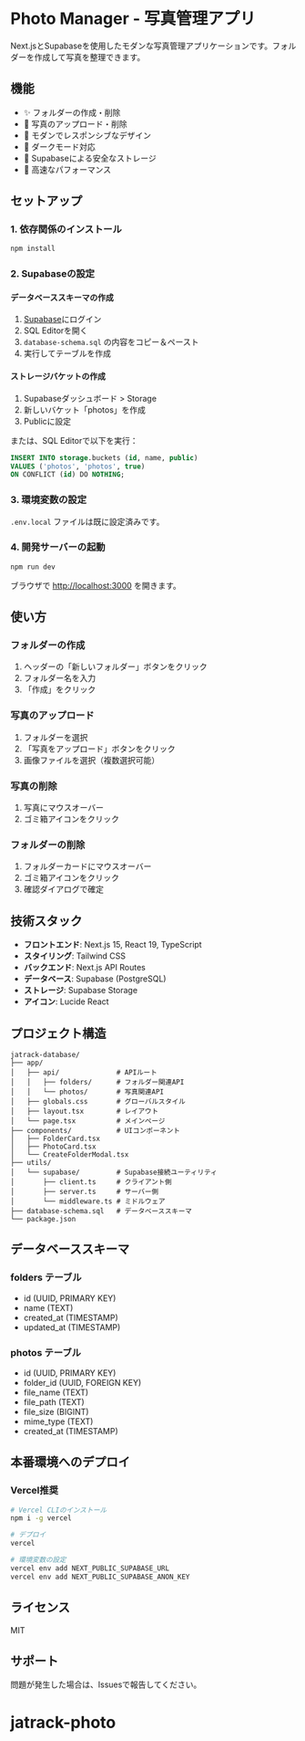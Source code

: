 # Photo Manager - 写真管理アプリ

Next.jsとSupabaseを使用したモダンな写真管理アプリケーションです。フォルダーを作成して写真を整理できます。

## 機能

- ✨ フォルダーの作成・削除
- 📸 写真のアップロード・削除
- 🎨 モダンでレスポンシブなデザイン
- 🌙 ダークモード対応
- 💾 Supabaseによる安全なストレージ
- 🚀 高速なパフォーマンス

## セットアップ

### 1. 依存関係のインストール

```bash
npm install
```

### 2. Supabaseの設定

#### データベーススキーマの作成

1. [Supabase](https://supabase.com/)にログイン
2. SQL Editorを開く
3. `database-schema.sql` の内容をコピー＆ペースト
4. 実行してテーブルを作成

#### ストレージバケットの作成

1. Supabaseダッシュボード > Storage
2. 新しいバケット「photos」を作成
3. Publicに設定

または、SQL Editorで以下を実行：

```sql
INSERT INTO storage.buckets (id, name, public)
VALUES ('photos', 'photos', true)
ON CONFLICT (id) DO NOTHING;
```

### 3. 環境変数の設定

`.env.local` ファイルは既に設定済みです。

### 4. 開発サーバーの起動

```bash
npm run dev
```

ブラウザで [http://localhost:3000](http://localhost:3000) を開きます。

## 使い方

### フォルダーの作成

1. ヘッダーの「新しいフォルダー」ボタンをクリック
2. フォルダー名を入力
3. 「作成」をクリック

### 写真のアップロード

1. フォルダーを選択
2. 「写真をアップロード」ボタンをクリック
3. 画像ファイルを選択（複数選択可能）

### 写真の削除

1. 写真にマウスオーバー
2. ゴミ箱アイコンをクリック

### フォルダーの削除

1. フォルダーカードにマウスオーバー
2. ゴミ箱アイコンをクリック
3. 確認ダイアログで確定

## 技術スタック

- **フロントエンド**: Next.js 15, React 19, TypeScript
- **スタイリング**: Tailwind CSS
- **バックエンド**: Next.js API Routes
- **データベース**: Supabase (PostgreSQL)
- **ストレージ**: Supabase Storage
- **アイコン**: Lucide React

## プロジェクト構造

```
jatrack-database/
├── app/
│   ├── api/              # APIルート
│   │   ├── folders/      # フォルダー関連API
│   │   └── photos/       # 写真関連API
│   ├── globals.css       # グローバルスタイル
│   ├── layout.tsx        # レイアウト
│   └── page.tsx          # メインページ
├── components/           # UIコンポーネント
│   ├── FolderCard.tsx
│   ├── PhotoCard.tsx
│   └── CreateFolderModal.tsx
├── utils/
│   └── supabase/         # Supabase接続ユーティリティ
│       ├── client.ts     # クライアント側
│       ├── server.ts     # サーバー側
│       └── middleware.ts # ミドルウェア
├── database-schema.sql   # データベーススキーマ
└── package.json
```

## データベーススキーマ

### folders テーブル
- id (UUID, PRIMARY KEY)
- name (TEXT)
- created_at (TIMESTAMP)
- updated_at (TIMESTAMP)

### photos テーブル
- id (UUID, PRIMARY KEY)
- folder_id (UUID, FOREIGN KEY)
- file_name (TEXT)
- file_path (TEXT)
- file_size (BIGINT)
- mime_type (TEXT)
- created_at (TIMESTAMP)

## 本番環境へのデプロイ

### Vercel推奨

```bash
# Vercel CLIのインストール
npm i -g vercel

# デプロイ
vercel

# 環境変数の設定
vercel env add NEXT_PUBLIC_SUPABASE_URL
vercel env add NEXT_PUBLIC_SUPABASE_ANON_KEY
```

## ライセンス

MIT

## サポート

問題が発生した場合は、Issuesで報告してください。

# jatrack-photo
